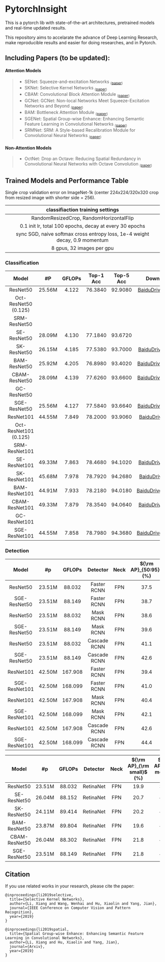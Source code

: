 # PytorchInsight

This is a pytorch lib with state-of-the-art architectures, pretrained models and real-time updated results.

This repository aims to accelarate the advance of Deep Learning Research, make reproducible results and easier for doing researches, and in Pytorch.

## Including Papers (to be updated):

#### Attention Models

> * SENet: Squeeze-and-excitation Networks <sub>([paper](https://arxiv.org/pdf/1709.01507.pdf))</sub>
> * SKNet: Selective Kernel Networks <sub>([paper](https://arxiv.org/pdf/1903.06586.pdf))</sub>
> * CBAM: Convolutional Block Attention Module <sub>([paper](https://arxiv.org/pdf/1807.06521.pdf))</sub>
> * GCNet: GCNet: Non-local Networks Meet Squeeze-Excitation Networks and Beyond <sub>([paper](https://arxiv.org/pdf/1904.11492.pdf))</sub>
> * BAM: Bottleneck Attention Module <sub>([paper](https://arxiv.org/pdf/1807.06514v1.pdf))</sub>
> * SGENet: Spatial Group-wise Enhance: Enhancing Semantic Feature Learning in Convolutional Networks <sub>([paper](https://arxiv.org/pdf/1905.09646.pdf))</sub>
> * SRMNet: SRM: A Style-based Recalibration Module for Convolutional Neural Networks <sub>([paper](https://arxiv.org/pdf/1903.10829.pdf))</sub>

#### Non-Attention Models

> * OctNet: Drop an Octave: Reducing Spatial Redundancy in Convolutional Neural Networks with Octave Convolution <sub>([paper](https://arxiv.org/pdf/1904.05049.pdf))</sub>



## Trained Models and Performance Table
Single crop validation error on ImageNet-1k (center 224x224/320x320 crop from resized image with shorter side = 256). 

|classifiaction training settings |
|:-:|
|RandomResizedCrop, RandomHorizontalFlip|
|0.1 init lr, total 100 epochs, decay at every 30 epochs|
|sync SGD, naive softmax cross entropy loss, 1e-4 weight decay, 0.9 momentum|
|8 gpus, 32 images per gpu|

### Classification
| Model |#P | GFLOPs | Top-1 Acc | Top-5 Acc | Download | log |
|:-:|:-:|:-:|:-:|:-:|:-:|:-:|
|ResNet50       |25.56M|4.122|76.3840|92.9080|[BaiduDrive(zuvx)](https://pan.baidu.com/s/1gwvuaqlRT9Sl4rDI9SWn_Q)|[old_resnet50.log](https://github.com/implus/PytorchInsight/blob/master/pretrain_log/old_resnet50.log.txt)|
|Oct-ResNet50 (0.125)|||||||
|SRM-ResNet50   |||||||
|SE-ResNet50    |28.09M|4.130|77.1840|93.6720||| 
|SK-ResNet50    |26.15M|4.185|77.5380|93.7000|[BaiduDrive(tfwn)](https://pan.baidu.com/s/1Lx5CNUeRQXOSWjzTlcO2HQ)|[sk_resnet50.log](https://github.com/implus/PytorchInsight/blob/master/pretrain_log/sk_resnet50.log.txt)|
|BAM-ResNet50   |25.92M|4.205|76.8980|93.4020|[BaiduDrive(z0h3)](https://pan.baidu.com/s/1ijPyAbUNQjlo_BcfDpM9Mg)|[bam_resnet50.log](https://github.com/implus/PytorchInsight/blob/master/pretrain_log/bam_resnet50.log.txt)|
|CBAM-ResNet50  |28.09M|4.139|77.6260|93.6600|[BaiduDrive(bram)](https://pan.baidu.com/s/1xSwUg9LiuHfmGGq8nQs4Ug)|[cbam_resnet50.log](https://github.com/implus/PytorchInsight/blob/master/pretrain_log/cbam_resnet50.log.txt)|
|GC-ResNet50    |||||||
|SGE-ResNet50   |25.56M|4.127|77.5840|93.6640|[BaiduDrive(gxo9)](https://pan.baidu.com/s/11bb2XBGkTqIoOunaSXOOTg)|[sge_resnet50.log](https://github.com/implus/PytorchInsight/blob/master/pretrain_log/sge_resnet50.log.txt)|
|ResNet101      |44.55M|7.849|78.2000|93.9060|[BaiduDrive(js5t)](https://pan.baidu.com/s/1gjPo1OQ2DFnJCU1qq39v-g)|[old_resnet101.log](https://github.com/implus/PytorchInsight/blob/master/pretrain_log/old_resnet101.log.txt)|
|Oct-ResNet101 (0.125)|||||||
|SRM-ResNet101  |||||||
|SE-ResNet101   |49.33M|7.863|78.4680|94.1020|[BaiduDrive(j2ox)](https://pan.baidu.com/s/1GSvSAlQKFH_tSw1NO88MlA)|[se_resnet101.log](https://github.com/implus/PytorchInsight/blob/master/pretrain_log/se_resnet101.log.txt)|
|SK-ResNet101   |45.68M|7.978|78.7920|94.2680|[BaiduDrive(boii)](https://pan.baidu.com/s/1O1giKnrp3MVXZnlrndv8rg)|[sk_resnet101.log](https://github.com/implus/PytorchInsight/blob/master/pretrain_log/sk_resnet101.log.txt)|
|BAM-ResNet101  |44.91M|7.933|78.2180|94.0180|[BaiduDrive(4bw6)](https://pan.baidu.com/s/19bC9AxHt6lxdJEa2CxE-Zw)|[bam_resnet101.log](https://github.com/implus/PytorchInsight/blob/master/pretrain_log/cbam_resnet101.log.txt)|
|CBAM-ResNet101 |49.33M|7.879|78.3540|94.0640|[BaiduDrive(syj3)](https://pan.baidu.com/s/19rcXp5IOOTB0HbxmY-NgUw)|[cbam_resnet101.log](https://github.com/implus/PytorchInsight/blob/master/pretrain_log/cbam_resnet101.log.txt)|
|GC-ResNet101   |||||||
|SGE-ResNet101  |44.55M|7.858|78.7980|94.3680|[BaiduDrive(wqn6)](https://pan.baidu.com/s/1X_qZbmC1G2qqdzbIx6C0cQ)|[sge_resnet101.log](https://github.com/implus/PytorchInsight/blob/master/pretrain_log/sge_resnet101.log.txt)|

### Detection
| Model | #p | GFLOPs | Detector | Neck | ${\rm AP}_{50:95}$ (%) | ${\rm AP}_{50}$ (%) | ${\rm AP}_{75}$ (%) | Download | 
|:-:|:-:|:-:|:-:|:-:|:-:|:-:|:-:|:-:|
| ResNet50      | 23.51M | 88.032  | Faster RCNN  | FPN | 37.5 | 59.1 | 40.6 | [BaiduDrive()]() |
| SGE-ResNet50  | 23.51M | 88.149  | Faster RCNN  | FPN | 38.7 | 60.8 | 41.7 | [BaiduDrive()]() |
| ResNet50      | 23.51M | 88.032  | Mask RCNN    | FPN | 38.6 | 60.0 | 41.9 | [BaiduDrive()]() |
| SGE-ResNet50  | 23.51M | 88.149  | Mask RCNN    | FPN | 39.6 | 61.5 | 42.9 | [BaiduDrive()]() |
| ResNet50      | 23.51M | 88.032  | Cascade RCNN | FPN | 41.1 | 59.3 | 44.8 | [BaiduDrive()]() |
| SGE-ResNet50  | 23.51M | 88.149  | Cascade RCNN | FPN | 42.6 | 61.4 | 46.2 | [BaiduDrive()]() |
| ResNet101     | 42.50M | 167.908 | Faster RCNN  | FPN | 39.4 | 60.7 | 43.0 | [BaiduDrive()]() |
| SGE-ResNet101 | 42.50M | 168.099 | Faster RCNN  | FPN | 41.0 | 63.0 | 44.3 | [BaiduDrive()]() |
| ResNet101     | 42.50M | 167.908 | Mask RCNN    | FPN | 40.4 | 61.6 | 44.2 | [BaiduDrive()]() |
| SGE-ResNet101 | 42.50M | 168.099 | Mask RCNN    | FPN | 42.1 | 63.7 | 46.1 | [BaiduDrive()]() |
| ResNet101     | 42.50M | 167.908 | Cascade RCNN | FPN | 42.6 | 60.9 | 46.4 | [BaiduDrive()]() |
| SGE-ResNet101 | 42.50M | 168.099 | Cascade RCNN | FPN | 44.4 | 63.2 | 48.4 | [BaiduDrive()]() |


| Model | #p | GFLOPs | Detector | Neck | ${\rm AP}_{\rm small}$ (%) | ${\rm AP}_{\rm media}$ (%) | ${\rm AP}_{\rm large}$ (%) | Download | 
|:-:|:-:|:-:|:-:|:-:|:-:|:-:|:-:|:-:|
| ResNet50      | 23.51M | 88.032 | RetinaNet | FPN | 19.9 | 39.6 | 48.3 | [BaiduDrive()]() |
| SE-ResNet50   | 26.04M | 88.152 | RetinaNet | FPN | 20.7 | 41.3 | 50.0 | [BaiduDrive()]() |
| SK-ResNet50   | 24.11M | 89.414 | RetinaNet | FPN | 20.2 | 40.9 | 50.4 | [BaiduDrive()]() |
| BAM-ResNet50  | 23.87M | 89.804 | RetinaNet | FPN | 19.6 | 40.1 | 49.9 | [BaiduDrive()]() |
| CBAM-ResNet50 | 26.04M | 88.302 | RetinaNet | FPN | 21.8 | 40.8 | 49.5 | [BaiduDrive()]() |
| SGE-ResNet50  | 23.51M | 88.149 | RetinaNet | FPN | 21.8 | 41.2 | 49.9 | [BaiduDrive()]() |


## Citation

If you use related works in your research, please cite the paper:
    
    @inproceedings{li2019selective,
      title={Selective Kernel Networks},
      author={Li, Xiang and Wang, Wenhai and Hu, Xiaolin and Yang, Jian},
      journal={IEEE Conference on Computer Vision and Pattern Recognition},
      year={2019}
    }

    @inproceedings{li2019spatial,
      title={Spatial Group-wise Enhance: Enhancing Semantic Feature Learning in Convolutional Networks},
      author={Li, Xiang and Hu, Xiaolin and Yang, Jian},
      journal={Arxiv},
      year={2019}
    }


